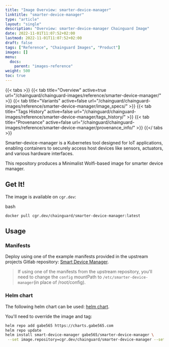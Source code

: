 ```yaml
---
title: "Image Overview: smarter-device-manager"
linktitle: "smarter-device-manager"
type: "article"
layout: "single"
description: "Overview: smarter-device-manager Chainguard Image"
date: 2022-11-01T11:07:52+02:00
lastmod: 2022-11-01T11:07:52+02:00
draft: false
tags: ["Reference", "Chainguard Images", "Product"]
images: []
menu:
  docs:
    parent: "images-reference"
weight: 500
toc: true
---
```


{{< tabs >}}
{{< tab title="Overview" active=true url="/chainguard/chainguard-images/reference/smarter-device-manager/" >}}
{{< tab title="Variants" active=false url="/chainguard/chainguard-images/reference/smarter-device-manager/image_specs/" >}}
{{< tab title="Tags History" active=false url="/chainguard/chainguard-images/reference/smarter-device-manager/tags_history/" >}}
{{< tab title="Provenance" active=false url="/chainguard/chainguard-images/reference/smarter-device-manager/provenance_info/" >}}
{{</ tabs >}}



Smarter-device-manager is a Kubernetes tool designed for IoT applications,
enabling containers to securely access host devices like sensors, actuators,
and various hardware interfaces.

This repository produces a Minimalist Wolfi-based image for smarter device manager.

## Get It!

The image is available on `cgr.dev`:

bash
```
docker pull cgr.dev/chainguard/smarter-device-manager:latest
```

## Usage

### Manifests
Deploy using one of the example manifests provided in the upstream projects
Gitlab repository: [Smart Device Manager](https://gitlab.com/arm-research/smarter/smarter-device-manager).

> If using one of the manifests from the upstream repository, you'll need to
change the `config` mountPath to `/etc/smarter-device-manager`(in place of /root/config).

### Helm chart

The following helm chart can be used:
[helm chart](https://github.com/gabe565/charts/tree/main/charts/smarter-device-manager).

You'll need to override the image and tag:

```bash
helm repo add gabe565 https://charts.gabe565.com
helm repo update
helm install smart-device-manager gabe565/smarter-device-manager \
 --set image.repository=cgr.dev/chainguard/smarter-device-manager --set image.tag=latest
```

